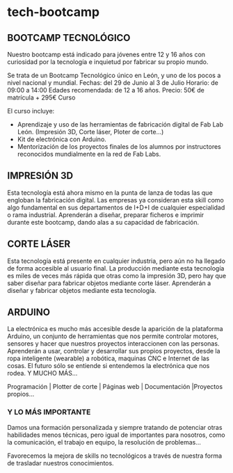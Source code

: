 # tech-bootcamp

## BOOTCAMP TECNOLÓGICO

Nuestro bootcamp está indicado para jóvenes entre 12 y 16 años con curiosidad por la tecnología e inquietud por fabricar su propio mundo.

Se trata de un Bootcamp Tecnológico único en León, y uno de los pocos a nivel nacional y mundial.
Fechas: del 29 de Junio al 3 de Julio
Horario: de 09:00 a 14:00
Edades recomendada: de 12 a 16 años.
Precio: 50€ de matrícula + 295€ Curso
 
El curso incluye:
* Aprendizaje y uso de las herramientas de fabricación digital de Fab Lab León. (Impresión 3D, Corte láser, Ploter de corte...)
* Kit de electrónica con Arduino.
* Mentorización de los proyectos finales de los alumnos por instructores reconocidos mundialmente en la red de Fab Labs.
	
## IMPRESIÓN 3D

Esta tecnología está ahora mismo en la punta de lanza de todas las que engloban la fabricación digital. Las empresas ya consideran esta skill como algo fundamental en sus departamentos de I+D+I de cualquier especialidad o rama industrial.
Aprenderán a diseñar, preparar ficheros e imprimir durante este bootcamp, dando alas a su capacidad de fabricación.

## CORTE LÁSER

Esta tecnología está presente en cualquier industria, pero aún no ha llegado de forma accesible al usuario final. La producción mediante esta tecnología es miles de veces más rápida que otras como la impresión 3D, pero hay que saber diseñar para fabricar objetos mediante corte láser.
Aprenderán a diseñar y fabricar objetos mediante esta tecnología.

## ARDUINO

La electrónica es mucho más accesible desde la aparición de la plataforma Arduino, un conjunto de herramientas que nos permite controlar motores, sensores y hacer que nuestros proyectos interaccionen con las personas.
Aprenderán a usar, controlar y desarrollar sus propios proyectos, desde la ropa inteligente (wearable) a robótica, maquinas CNC e Internet de las cosas. El futuro sólo se entiende si entendemos la electrónica que nos rodea.
Y MUCHO MÁS...

Programación | Plotter de corte | Páginas web | Documentación |Proyectos propios...

### Y LO MÁS IMPORTANTE
Damos una formación personalizada y siempre tratando de potenciar otras habilidades menos técnicas, pero igual de importantes para nosotros, como la comunicación, el trabajo en equipo, la resolución de problemas...

Favorecemos la mejora de skills no tecnológicos a través de nuestra forma de trasladar nuestros conocimientos.


